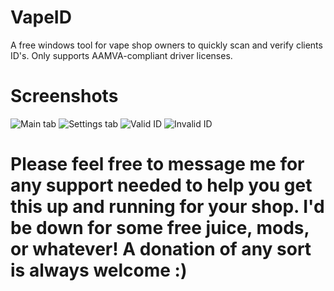 # VapeID
A free windows tool for vape shop owners to quickly scan and verify clients ID's. Only supports AAMVA-compliant driver licenses.

# Screenshots
![Main tab](https://i.imgur.com/0kaaEsE.png)
![Settings tab](https://i.imgur.com/BPYHvYs.png)
![Valid ID](https://i.imgur.com/NUKxWbh.png)
![Invalid ID](https://i.imgur.com/jGK8NyF.png)

# Please feel free to message me for any support needed to help you get this up and running for your shop. I'd be down for some free juice, mods, or whatever! A donation of any sort is always welcome :)
